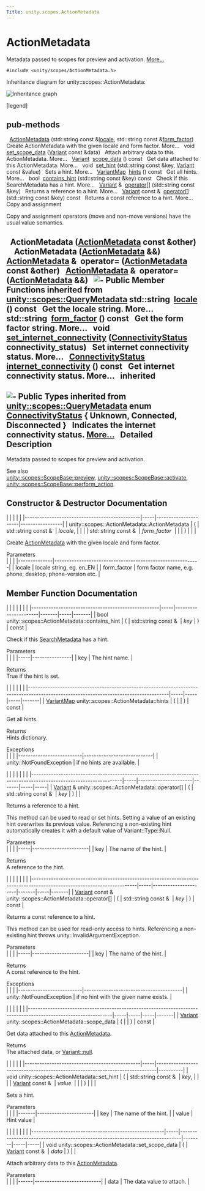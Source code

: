 ```yaml
---
Title: unity.scopes.ActionMetadata
---
```

        
ActionMetadata
==============

Metadata passed to scopes for preview and activation. [More...](#details)

`#include <unity/scopes/ActionMetadata.h>`

Inheritance diagram for unity::scopes::ActionMetadata:

![Inheritance graph](https://developer.ubuntu.com/static/devportal_uploaded/8f181c68-ed9b-4100-a49c-20492a1e6e93-api/scopes/cpp/sdk-15.04.4/unity.scopes.ActionMetadata/classunity_1_1scopes_1_1_action_metadata__inherit__graph.png)

<span class="legend">\[legend\]</span>

pub-methods
------------------------------------------------------

 
<a href="#a23b266a9ee4a78a26754a6affd6447d6">ActionMetadata</a> (std::string const &<a href="unity.scopes.QueryMetadata.md#a3ca25150669d96171aec6ab56ef6bb0e">locale</a>, std::string const &<a href="unity.scopes.QueryMetadata.md#a494f592f3055fba4da6554a6d8fb7c42">form_factor</a>)
 
Create ActionMetadata with the given locale and form factor. More...
 
void 
<a href="#a562159a400cba00176ecb0be479775b5">set_scope_data</a> (<a href="unity.scopes.Variant.md">Variant</a> const &data)
 
Attach arbitrary data to this ActionMetadata. More...
 
<a href="unity.scopes.Variant.md">Variant</a> 
<a href="#a34777e687ce700a7b6313f3dad6d3340">scope_data</a> () const
 
Get data attached to this ActionMetadata. More...
 
void 
<a href="#a12b6cf0c4aa1fd80da3b75c23e5f12d5">set_hint</a> (std::string const &key, <a href="unity.scopes.Variant.md">Variant</a> const &value)
 
Sets a hint. More...
 
<a href="unity.scopes.md#ad5d8ccfa11a327fca6f3e4cee11f4c10">VariantMap</a> 
<a href="#a46d85a19a5eb20d4ee63e201e68cc6c4">hints</a> () const
 
Get all hints. More...
 
bool 
<a href="#a845e60ef8aca1fd25c950edddb031f69">contains_hint</a> (std::string const &key) const
 
Check if this SearchMetadata has a hint. More...
 
<a href="unity.scopes.Variant.md">Variant</a> & 
<a href="#a41854841528dc1934ba73aec6e34b38e">operator[]</a> (std::string const &key)
 
Returns a reference to a hint. More...
 
<a href="unity.scopes.Variant.md">Variant</a> const & 
<a href="#a0662d6922a822b36b5eb20df3796a03e">operator[]</a> (std::string const &key) const
 
Returns a const reference to a hint. More...
 
Copy and assignment

Copy and assignment operators (move and non-move versions) have the usual value semantics.

 
**ActionMetadata** (<a href="index.html">ActionMetadata</a> const &other)
 
 
**ActionMetadata** (<a href="index.html">ActionMetadata</a> &&)
 
<a href="index.html">ActionMetadata</a> & 
**operator=** (<a href="index.html">ActionMetadata</a> const &other)
 
<a href="index.html">ActionMetadata</a> & 
**operator=** (<a href="index.html">ActionMetadata</a> &&)
 
![-](https://developer.ubuntu.com/static/devportal_uploaded/a07b9672-ec04-4a7d-b014-d0b716ef0e5c-api/scopes/cpp/sdk-15.04.4/unity.scopes.ActionMetadata/closed.png) Public Member Functions inherited from <a href="unity.scopes.QueryMetadata.md">unity::scopes::QueryMetadata</a>
std::string 
<a href="unity.scopes.QueryMetadata.md#a3ca25150669d96171aec6ab56ef6bb0e">locale</a> () const
 
Get the locale string. More...
 
std::string 
<a href="unity.scopes.QueryMetadata.md#a494f592f3055fba4da6554a6d8fb7c42">form_factor</a> () const
 
Get the form factor string. More...
 
void 
<a href="unity.scopes.QueryMetadata.md#a5b2395aff97cbe1009759de03f270bf3">set_internet_connectivity</a> (<a href="unity.scopes.QueryMetadata.md#a20eb916661728a7d9c00485e28f88701">ConnectivityStatus</a> connectivity\_status)
 
Set internet connectivity status. More...
 
<a href="unity.scopes.QueryMetadata.md#a20eb916661728a7d9c00485e28f88701">ConnectivityStatus</a> 
<a href="unity.scopes.QueryMetadata.md#a3da06f370e53b5e381ec8cf33d8ee191">internet_connectivity</a> () const
 
Get internet connectivity status. More...
 
inherited
---------------------------------------------------------

![-](https://developer.ubuntu.com/static/devportal_uploaded/17223c4e-10b7-4b14-aaf9-c046d80bc824-api/scopes/cpp/sdk-15.04.4/unity.scopes.ActionMetadata/closed.png) Public Types inherited from <a href="unity.scopes.QueryMetadata.md">unity::scopes::QueryMetadata</a>
enum  
<a href="unity.scopes.QueryMetadata.md#a20eb916661728a7d9c00485e28f88701">ConnectivityStatus</a> { **Unknown**, **Connected**, **Disconnected** }
 
Indicates the internet connectivity status. [More...](../unity.scopes.QueryMetadata.md#a20eb916661728a7d9c00485e28f88701)
 
<span id="details"></span>
Detailed Description
--------------------

Metadata passed to scopes for preview and activation.

See also  
<a href="unity.scopes.ScopeBase.md#a154b9b4cfc0f40572cfec60dd819396f" title="Invoked when a scope is requested to create a preview for a particular result. ">unity::scopes::ScopeBase::preview</a>, <a href="unity.scopes.ScopeBase.md#a49a0b9ada0eeb4c71e6a2181c3d8c9e7" title="Called by the scopes runtime when a scope needs to respond to a result activation request...">unity::scopes::ScopeBase::activate</a>, <a href="unity.scopes.ScopeBase.md#a2f4d476fa790349c9a7de52be3232d11" title="Invoked when a scope is requested to handle a preview action. ">unity::scopes::ScopeBase::perform_action</a>

Constructor & Destructor Documentation
--------------------------------------

<span id="a23b266a9ee4a78a26754a6affd6447d6" class="anchor"></span>
|                                               |     |                      |                 |
|-----------------------------------------------|-----|----------------------|-----------------|
| unity::scopes::ActionMetadata::ActionMetadata | (   | std::string const &  | *locale*,       |
|                                               |     | std::string const &  | *form\_factor*  |
|                                               | )   |                      |                 |

Create <a href="index.html" title="Metadata passed to scopes for preview and activation. ">ActionMetadata</a> with the given locale and form factor.

Parameters  
|              |                                                           |
|--------------|-----------------------------------------------------------|
| locale       | locale string, eg. en\_EN                                 |
| form\_factor | form factor name, e.g. phone, desktop, phone-version etc. |

Member Function Documentation
-----------------------------

<span id="a845e60ef8aca1fd25c950edddb031f69" class="anchor"></span>
|                                                    |     |                      |       |     |       |
|----------------------------------------------------|-----|----------------------|-------|-----|-------|
| bool unity::scopes::ActionMetadata::contains\_hint | (   | std::string const &  | *key* | )   | const |

Check if this <a href="unity.scopes.SearchMetadata.md" title="Metadata passed with search requests. ">SearchMetadata</a> has a hint.

Parameters  
|     |                |
|-----|----------------|
| key | The hint name. |

<!-- -->

Returns  
True if the hint is set.

<span id="a46d85a19a5eb20d4ee63e201e68cc6c4" class="anchor"></span>
|                                                                                                                                       |     |     |     |       |
|---------------------------------------------------------------------------------------------------------------------------------------|-----|-----|-----|-------|
| <a href="unity.scopes.md#ad5d8ccfa11a327fca6f3e4cee11f4c10">VariantMap</a> unity::scopes::ActionMetadata::hints | (   |     | )   | const |

Get all hints.

Returns  
Hints dictionary.

<!-- -->

Exceptions  
|                          |                            |
|--------------------------|----------------------------|
| unity::NotFoundException | if no hints are available. |

<span id="a41854841528dc1934ba73aec6e34b38e" class="anchor"></span>
|                                                                                                                   |     |                      |       |     |     |
|-------------------------------------------------------------------------------------------------------------------|-----|----------------------|-------|-----|-----|
| <a href="unity.scopes.Variant.md">Variant</a> & unity::scopes::ActionMetadata::operator\[\] | (   | std::string const &  | *key* | )   |     |

Returns a reference to a hint.

This method can be used to read or set hints. Setting a value of an existing hint overwrites its previous value. Referencing a non-existing hint automatically creates it with a default value of Variant::Type::Null.

Parameters  
|     |                       |
|-----|-----------------------|
| key | The name of the hint. |

<!-- -->

Returns  
A reference to the hint.

<span id="a0662d6922a822b36b5eb20df3796a03e" class="anchor"></span>
|                                                                                                                         |     |                      |       |     |       |
|-------------------------------------------------------------------------------------------------------------------------|-----|----------------------|-------|-----|-------|
| <a href="unity.scopes.Variant.md">Variant</a> const & unity::scopes::ActionMetadata::operator\[\] | (   | std::string const &  | *key* | )   | const |

Returns a const reference to a hint.

This method can be used for read-only access to hints. Referencing a non-existing hint throws unity::InvalidArgumentException.

Parameters  
|     |                       |
|-----|-----------------------|
| key | The name of the hint. |

<!-- -->

Returns  
A const reference to the hint.

<!-- -->

Exceptions  
|                          |                                        |
|--------------------------|----------------------------------------|
| unity::NotFoundException | if no hint with the given name exists. |

<span id="a34777e687ce700a7b6313f3dad6d3340" class="anchor"></span>
|                                                                                                                |     |     |     |       |
|----------------------------------------------------------------------------------------------------------------|-----|-----|-----|-------|
| <a href="unity.scopes.Variant.md">Variant</a> unity::scopes::ActionMetadata::scope\_data | (   |     | )   | const |

Get data attached to this <a href="index.html" title="Metadata passed to scopes for preview and activation. ">ActionMetadata</a>.

Returns  
The attached data, or <a href="unity.scopes.Variant.md#a2bd2d5425fdec9af9340c22e3b47ac1c" title="Construct a null variant. ">Variant::null</a>.

<span id="a12b6cf0c4aa1fd80da3b75c23e5f12d5" class="anchor"></span>
|                                               |     |                                                                              |          |
|-----------------------------------------------|-----|------------------------------------------------------------------------------|----------|
| void unity::scopes::ActionMetadata::set\_hint | (   | std::string const &                                                          | *key*,   |
|                                               |     | <a href="unity.scopes.Variant.md">Variant</a> const &  | *value*  |
|                                               | )   |                                                                              |          |

Sets a hint.

Parameters  
|       |                       |
|-------|-----------------------|
| key   | The name of the hint. |
| value | Hint value            |

<span id="a562159a400cba00176ecb0be479775b5" class="anchor"></span>
|                                                      |     |                                                                              |        |     |     |
|------------------------------------------------------|-----|------------------------------------------------------------------------------|--------|-----|-----|
| void unity::scopes::ActionMetadata::set\_scope\_data | (   | <a href="unity.scopes.Variant.md">Variant</a> const &  | *data* | )   |     |

Attach arbitrary data to this <a href="index.html" title="Metadata passed to scopes for preview and activation. ">ActionMetadata</a>.

Parameters  
|      |                           |
|------|---------------------------|
| data | The data value to attach. |


